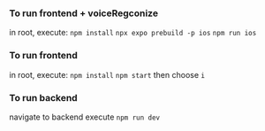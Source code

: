 ### To run frontend + voiceRegconize
in root, execute:
`npm install`
`npx expo prebuild -p ios`
`npm run ios`

### To run frontend
in root, execute:
`npm install`
`npm start`
then choose `i`

### To run backend
navigate to backend
execute
`npm run dev`


